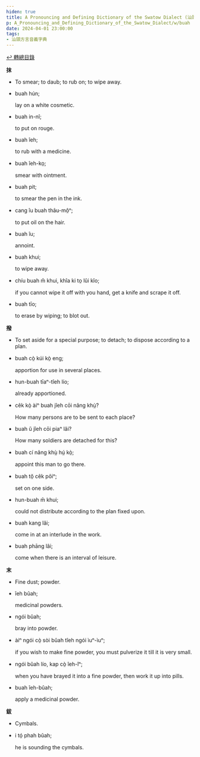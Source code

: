 ```yaml
---
hiden: true
title: A Pronouncing and Defining Dictionary of the Swatow Dialect (汕頭方言音義字典) / buah
p: A_Pronouncing_and_Defining_Dictionary_of_the_Swatow_Dialect/w/buah
date: 2024-04-01 23:00:00
tags: 
- 汕頭方言音義字典
---
```


[↩️ 轉總目錄](/A_Pronouncing_and_Defining_Dictionary_of_the_Swatow_Dialect)


**抹**
- To smear; to daub; to rub on; to wipe away.

- buah hún;

  lay on a white cosmetic.

- buah in-nî;

  to put on rouge.

- buah îeh;

  to rub with a medicine.

- buah îeh-ko̤;

  smear with ointment.

- buah pit;

  to smear the pen in the ink.

- cang îu buah thâu-mô̤ⁿ;

  to put oil on the hair.

- buah îu;

  annoint.

- buah khui;

  to wipe away.

- chíu buah m̄ khui, khîa ki to̤ lûi kĭo;

  if you cannot wipe it off with you hand, get a knife and scrape it off.

- buah tīo;

  to erase by wiping; to blot out.

**撥**
- To set aside for a special purpose; to detach; to dispose according to a plan.

- buah cò̤ kúi kò̤ eng;

  apportion for use in several places.

- hun-buah tīaⁿ-tîeh lío;

  already apportioned.

- cêk kò̤ àiⁿ buah jîeh cōi nâng khṳ̀?

  How many persons are to be sent to each place?

- buah ŭ jîeh cōi piaⁿ lâi?

  How many soldiers are detached for this?

- buah cí nâng khṳ̀ hṳ́ kò̤;

  appoint this man to go there.

- buah tŏ̤ cêk pôiⁿ;

  set on one side.

- hun-buah m̄ khui;

  could not distribute according to the plan fixed upon.

- buah kang lâi;

  come in at an interlude in the work.

- buah phāng lâi;

  come when there is an interval of leisure.

**末**
- Fine dust; powder.

- îeh bûah;

  medicinal powders.

- ngói bûah;

  bray into powder.

- àiⁿ ngói cò̤ sòi bûah tîeh ngói ìuⁿ-ìuⁿ;

  if you wish to make fine powder, you must pulverize it till it is very small.

- ngói bûah lío, kap cò̤ îeh-îⁿ;

  when you have brayed it into a fine powder, then work it up into pills.

- buah îeh-bûah;

  apply a medicinal powder.

**鈸**
- Cymbals.

- i tó̤ phah bûah;

  he is sounding the cymbals.
